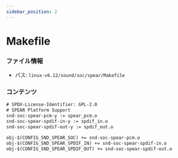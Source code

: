 ```yaml
---
sidebar_position: 2
---
```

# Makefile

### ファイル情報

- パス: `linux-v6.12/sound/soc/spear/Makefile`

### コンテンツ

```txt
# SPDX-License-Identifier: GPL-2.0
# SPEAR Platform Support
snd-soc-spear-pcm-y := spear_pcm.o
snd-soc-spear-spdif-in-y := spdif_in.o
snd-soc-spear-spdif-out-y := spdif_out.o

obj-$(CONFIG_SND_SPEAR_SOC) += snd-soc-spear-pcm.o
obj-$(CONFIG_SND_SPEAR_SPDIF_IN) += snd-soc-spear-spdif-in.o
obj-$(CONFIG_SND_SPEAR_SPDIF_OUT) += snd-soc-spear-spdif-out.o

```
